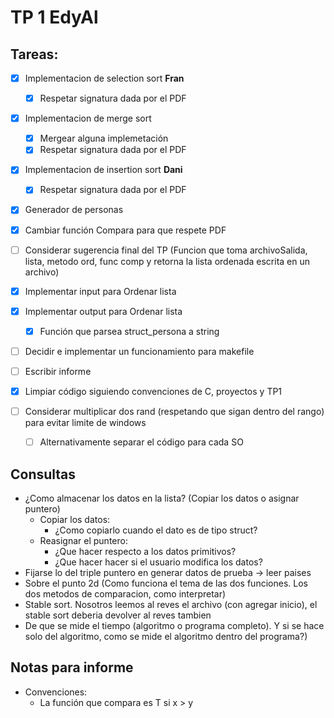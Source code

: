 # TP 1 EdyAl

## Tareas:
 - [X] Implementacion de selection sort **Fran** 
     - [X] Respetar signatura dada por el PDF
 
 - [X] Implementacion de merge sort
     - [X] Mergear alguna implemetación
     - [X] Respetar signatura dada por el PDF
    
 - [X] Implementacion de insertion sort **Dani** 
     - [X] Respetar signatura dada por el PDF
 
 - [X] Generador de personas
 
 - [X] Cambiar función Compara para que respete PDF
 
 - [ ] Considerar sugerencia final del TP (Funcion que toma archivoSalida, lista, metodo ord, func comp y retorna la lista ordenada escrita en un archivo)
    
 - [X] Implementar input para Ordenar lista
 
 - [X] Implementar output para Ordenar lista
    - [X] Función que parsea struct_persona a string
    
 - [ ] Decidir e implementar un funcionamiento para makefile
  
 - [ ] Escribir informe
 
 - [X] Limpiar código siguiendo convenciones de C, proyectos y TP1
 
 - [ ] Considerar multiplicar dos rand (respetando que sigan dentro del rango) para evitar limite de windows
    -[ ] Alternativamente separar el código para cada SO
 
 

## Consultas

 * ¿Como almacenar los datos en la lista? (Copiar los datos o asignar puntero)
    * Copiar los datos:
      * ¿Como copiarlo cuando el dato es de tipo struct?
    * Reasignar el puntero:
      * ¿Que hacer respecto a los datos primitivos?
      * ¿Que hacer hacer si el usuario modifica los datos?
 * Fijarse lo del triple puntero en generar datos de prueba -> leer paises
 * Sobre el punto 2d (Como funciona el tema de las dos funciones. Los dos metodos de comparacion, como interpretar)
 * Stable sort. Nosotros leemos al reves el archivo (con agregar inicio), el stable sort deberia devolver al reves tambien
 * De que se mide el tiempo (algoritmo o programa completo). Y si se hace solo del algoritmo, como se mide el algoritmo dentro del programa?)
 
## Notas para informe
* Convenciones:
   * La función que compara es T si x > y

